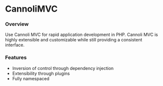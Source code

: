 # CannoliMVC

### Overview

Use Cannoli MVC for rapid application development in PHP. Cannoli MVC is highly extensible and customizable while still providing a consistent interface.

### Features

* Inversion of control through dependency injection
* Extensibility through plugins
* Fully namespaced
